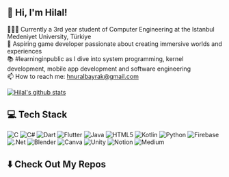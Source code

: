 ## 👋 Hi, I'm Hilal!

👩🏻‍💻 Currently a 3rd year student of Computer Engineering at the Istanbul Medeniyet University, Türkiye<br/>
👾 Aspiring game developer passionate about creating immersive worlds and experiences<br/>
📚 #learninginpublic as I dive into system programming, kernel development, mobile app development and software engineering<br/>
📫 How to reach me: hnuralbayrak@gmail.com<br/>

<!-- GitHub stats from https://github.com/anuraghazra/github-readme-stats -->
[![Hilal's github stats](https://github-readme-stats.vercel.app/api?username=HNurA&count_private=true&show_icons=true&theme=radical&hide_rank=false)](https://github.com/anuraghazra/github-readme-stats)

## 💻 Tech Stack
![C](https://img.shields.io/badge/c-%2300599C.svg?style=for-the-badge&logo=c&logoColor=white) ![C#](https://img.shields.io/badge/c%23-%23239120.svg?style=for-the-badge&logo=csharp&logoColor=white) ![Dart](https://img.shields.io/badge/dart-%230175C2.svg?style=for-the-badge&logo=dart&logoColor=white) ![Flutter](https://img.shields.io/badge/Flutter-%2302569B.svg?style=for-the-badge&logo=Flutter&logoColor=white) ![Java](https://img.shields.io/badge/java-%23ED8B00.svg?style=for-the-badge&logo=openjdk&logoColor=white) ![HTML5](https://img.shields.io/badge/html5-%23E34F26.svg?style=for-the-badge&logo=html5&logoColor=white) ![Kotlin](https://img.shields.io/badge/kotlin-%237F52FF.svg?style=for-the-badge&logo=kotlin&logoColor=white) ![Python](https://img.shields.io/badge/python-3670A0?style=for-the-badge&logo=python&logoColor=ffdd54) ![Firebase](https://img.shields.io/badge/firebase-a08021?style=for-the-badge&logo=firebase&logoColor=ffcd34) ![.Net](https://img.shields.io/badge/.NET-5C2D91?style=for-the-badge&logo=.net&logoColor=white) ![Blender](https://img.shields.io/badge/blender-%23F5792A.svg?style=for-the-badge&logo=blender&logoColor=white) ![Canva](https://img.shields.io/badge/Canva-%2300C4CC.svg?style=for-the-badge&logo=Canva&logoColor=white) ![Unity](https://img.shields.io/badge/unity-%23000000.svg?style=for-the-badge&logo=unity&logoColor=white) ![Notion](https://img.shields.io/badge/Notion-%23000000.svg?style=for-the-badge&logo=notion&logoColor=white) ![Medium](https://img.shields.io/badge/Medium-12100E?style=for-the-badge&logo=medium&logoColor=white) 


## ⬇️ Check Out My Repos

<!--## 🏆 GitHub Trophies
![](https://github-profile-trophy.vercel.app/?username=HNurA&theme=radical&no-frame=false&no-bg=true&margin-w=4)-->

<!-- Proudly created with GPRM ( https://gprm.itsvg.in ) -->
